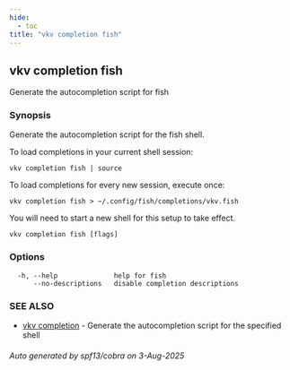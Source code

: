 ```yaml
---
hide:
  - toc
title: "vkv completion fish"
---
```

## vkv completion fish

Generate the autocompletion script for fish

### Synopsis

Generate the autocompletion script for the fish shell.

To load completions in your current shell session:

	vkv completion fish | source

To load completions for every new session, execute once:

	vkv completion fish > ~/.config/fish/completions/vkv.fish

You will need to start a new shell for this setup to take effect.


```
vkv completion fish [flags]
```

### Options

```
  -h, --help              help for fish
      --no-descriptions   disable completion descriptions
```

### SEE ALSO

* [vkv completion](vkv_completion.md)	 - Generate the autocompletion script for the specified shell

###### Auto generated by spf13/cobra on 3-Aug-2025
